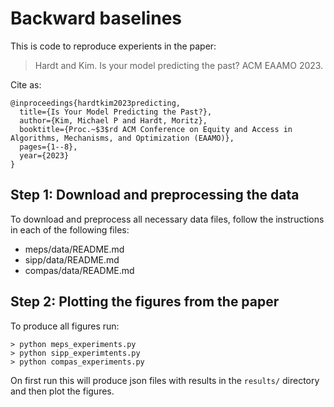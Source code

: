 # Backward baselines

This is code to reproduce experients in the paper:

> Hardt and Kim. Is your model predicting the past? ACM EAAMO 2023.

Cite as:

```
@inproceedings{hardtkim2023predicting,
  title={Is Your Model Predicting the Past?},
  author={Kim, Michael P and Hardt, Moritz},
  booktitle={Proc.~$3$rd ACM Conference on Equity and Access in Algorithms, Mechanisms, and Optimization (EAAMO)},
  pages={1--8},
  year={2023}
}
```

## Step 1: Download and preprocessing the data

To download and preprocess all necessary data files, follow the instructions in each of the following files:

* meps/data/README.md
* sipp/data/README.md
* compas/data/README.md

## Step 2: Plotting the figures from the paper

To produce all figures run:

```
> python meps_experiments.py
> python sipp_experimtents.py
> python compas_experiments.py
```

On first run this will produce json files with results in the `results/` directory and then plot the figures.
